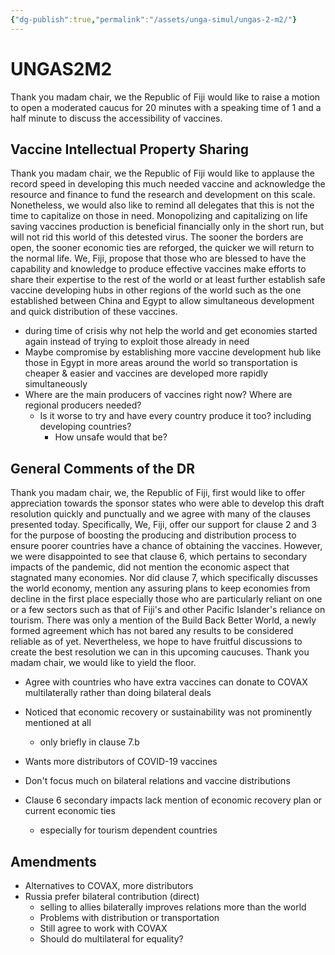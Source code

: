 ```yaml
---
{"dg-publish":true,"permalink":"/assets/unga-simul/ungas-2-m2/"}
---
```


# UNGAS2M2

Thank you madam chair, we the Republic of Fiji would like to raise a motion to open a moderated caucus for 20 minutes with a speaking time of 1 and a half minute to discuss the accessibility of vaccines.

## Vaccine Intellectual Property Sharing

Thank you madam chair, we the Republic of Fiji would like to applause the record speed in developing this much needed vaccine and acknowledge the resource and finance to fund the research and development on this scale. Nonetheless, we would also like to remind all delegates that this is not the time to capitalize on those in need. Monopolizing and capitalizing on life saving vaccines production is beneficial financially only in the short run, but will not rid this world of this detested virus. The sooner the borders are open, the sooner economic ties are reforged, the quicker we will return to the normal life. We, Fiji, propose that those who are blessed to have the capability and knowledge to produce effective vaccines make efforts to share their expertise to the rest of the world or at least further establish safe vaccine developing hubs in other regions of the world such as the one established between China and Egypt to allow simultaneous development and quick distribution of these vaccines.

- during time of crisis why not help the world and get economies started again instead of trying to exploit those already in need
- Maybe compromise by establishing more vaccine development hub like those in Egypt in more areas around the world so transportation is cheaper & easier and vaccines are developed more rapidly simultaneously
- Where are the main producers of vaccines right now? Where are regional producers needed?
    - Is it worse to try and have every country produce it too? including developing countries?
        - How unsafe would that be?

## General Comments of the DR

Thank you madam chair, we, the Republic of Fiji, first would like to offer appreciation towards the sponsor states who were able to develop this draft resolution quickly and punctually and we agree with many of the clauses presented today. Specifically, We, Fiji, offer our support for clause 2 and 3 for the purpose of boosting the producing and distribution process to ensure poorer countries have a chance of obtaining the vaccines. However, we were disappointed to see that clause 6, which pertains to secondary impacts of the pandemic, did not mention the economic aspect that stagnated many economies. Nor did clause 7, which specifically discusses the world economy, mention any assuring plans to keep economies from decline in the first place especially those who are particularly reliant on one or a few sectors such as that of Fiji's and other Pacific Islander's reliance on tourism. There was only a mention of the Build Back Better World, a newly formed agreement which has not bared any results to be considered reliable as of yet. Nevertheless, we hope to have fruitful discussions to create the best resolution we can in this upcoming caucuses. Thank you madam chair, we would like to yield the floor.

- Agree with countries who have extra vaccines can donate to COVAX multilaterally rather than doing bilateral deals
- Noticed that economic recovery or sustainability was not prominently mentioned at all
    - only briefly in clause 7.b

- Wants more distributors of COVID-19 vaccines
- Don't focus much on bilateral relations and vaccine distributions
- Clause 6 secondary impacts lack mention of economic recovery plan or current economic ties
    - especially for tourism dependent countries

## Amendments

- Alternatives to COVAX, more distributors
- Russia prefer bilateral contribution (direct)
    - selling to allies bilaterally improves relations more than the world
    - Problems with distribution or transportation
    - Still agree to work with COVAX
    - Should do multilateral for equality?